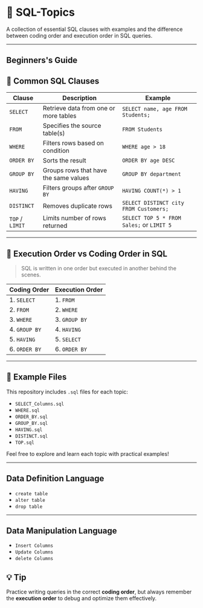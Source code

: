 # 📘 SQL-Topics

A collection of essential SQL clauses with examples and the difference between coding order and execution order in SQL queries.

---
## Beginners's Guide 

## 🔹 Common SQL Clauses

| Clause         | Description                               | Example |
|----------------|-------------------------------------------|---------|
| `SELECT`       | Retrieve data from one or more tables     | `SELECT name, age FROM Students;` |
| `FROM`         | Specifies the source table(s)             | `FROM Students` |
| `WHERE`        | Filters rows based on condition           | `WHERE age > 18` |
| `ORDER BY`     | Sorts the result                          | `ORDER BY age DESC` |
| `GROUP BY`     | Groups rows that have the same values     | `GROUP BY department` |
| `HAVING`       | Filters groups after `GROUP BY`           | `HAVING COUNT(*) > 1` |
| `DISTINCT`     | Removes duplicate rows                    | `SELECT DISTINCT city FROM Customers;` |
| `TOP` / `LIMIT`| Limits number of rows returned            | `SELECT TOP 5 * FROM Sales;` or `LIMIT 5` |

---

## 🧠 Execution Order vs Coding Order in SQL

> SQL is written in one order but executed in another behind the scenes.

| Coding Order | Execution Order |
|--------------|------------------|
| 1. `SELECT`  | 1. `FROM`        |
| 2. `FROM`    | 2. `WHERE`       |
| 3. `WHERE`   | 3. `GROUP BY`    |
| 4. `GROUP BY`| 4. `HAVING`      |
| 5. `HAVING`  | 5. `SELECT`      |
| 6. `ORDER BY`| 6. `ORDER BY`    |

---

## 📂 Example Files

This repository includes `.sql` files for each topic:

- `SELECT_Columns.sql`
- `WHERE.sql`
- `ORDER_BY.sql`
- `GROUP_BY.sql`
- `HAVING.sql`
- `DISTINCT.sql`
- `TOP.sql`

Feel free to explore and learn each topic with practical examples!

---
## Data Definition Language 
- `create table`
- `alter table`
- `drop table`
---
## Data Manipulation Language
- `Insert Columns`
- `Update Columns`
- `delete Columns`

## 💡 Tip

Practice writing queries in the correct **coding order**, but always remember the **execution order** to debug and optimize them effectively.
